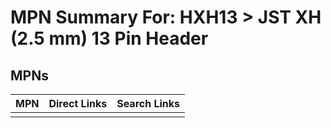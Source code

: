 



# MPN Summary For: HXH13 > JST XH (2.5 mm) 13 Pin Header

## MPNs
  

|MPN|Direct Links|Search Links|
| :--- | :--- | :--- |
||||
